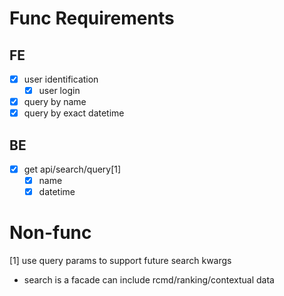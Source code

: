 # Func Requirements

## FE

- [x] user identification
  - [x] user login
- [x] query by name
- [x] query by exact datetime

## BE

- [x] get api/search/query[1]
  - [x] name
  - [x] datetime

# Non-func

[1] use query params to support future search kwargs

- search is a facade can include rcmd/ranking/contextual data
